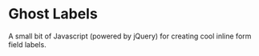 Ghost Labels
===========

A small bit of Javascript (powered by jQuery) for creating cool inline form field labels.